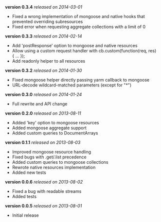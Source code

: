 **version 0.3.4** *released on 2014-03-01*

* Fixed a wrong implementation of mongoose and native hooks that prevented
  overriding subresources
* Fixed error when requesting aggregate collections with a limit of 0

**version 0.3.3** *released on 2014-02-14*

* Add 'postResponse' option to mongoose and native resources
* Allow using a custom request handler with cb.custom(function(req, res) { ... });
* Add readonly helper to all resources

**version 0.3.2** *released on 2014-01-30*

* Fixed mongoose helper directly passing yarm callback to mongoose
* URL-decode wildcard-matched parameters (except for "*")

**version 0.3.0** *released on 2014-01-24*

* Full rewrite and API change

**version 0.2.0** *released on 2013-08-11*

* Added 'key' option to mongoose resources
* Added mongoose aggregate support
* Added custom queries to DocumentArrays

**version 0.1.1** *released on 2013-08-03*

* Improved mongoose resource handling
* Fixed bugs with .get/.list precedence
* Added custom queries to mongoose collections
* Rewrote native resources implementation
* Added new tests

**version 0.0.6** *released on 2013-08-02*

* Fixed a bug with readable streams
* Added tests

**version 0.0.5** *released on 2013-08-01*

* Initial release
